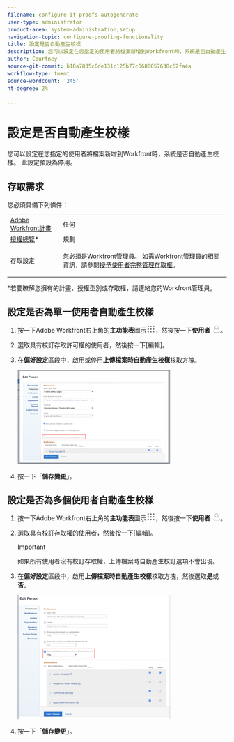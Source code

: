 ```yaml
---
filename: configure-if-proofs-autogenerate
user-type: administrator
product-area: system-administration;setup
navigation-topic: configure-proofing-functionality
title: 設定是否自動產生校樣
description: 您可以設定在您指定的使用者將檔案新增到Workfront時，系統是否自動產生校樣。 此設定預設為停用。
author: Courtney
source-git-commit: b18a7835c6de131c125b77c6688057638c62fa4a
workflow-type: tm+mt
source-wordcount: '245'
ht-degree: 2%

---
```



# 設定是否自動產生校樣

您可以設定在您指定的使用者將檔案新增到Workfront時，系統是否自動產生校樣。 此設定預設為停用。

## 存取需求

您必須具備下列條件：

<table style="table-layout:auto"> 
 <col> 
 <col> 
 <tbody> 
  <tr> 
   <td role="rowheader"><a href="https://business.adobe.com/tw/products/workfront/pricing.html" target="_blank">Adobe Workfront計畫</a> </td> 
   <td>任何</td> 
  </tr> 
  <tr> 
   <td role="rowheader"><a href="../../../administration-and-setup/add-users/access-levels-and-object-permissions/wf-licenses.md" class="MCXref xref">授權總覽</a>*</td> 
   <td>規劃</td> 
  </tr> 
  <tr> 
   <td role="rowheader">存取設定</td> 
   <td> <p>您必須是Workfront管理員。 如需Workfront管理員的相關資訊，請參閱<a href="../../../administration-and-setup/add-users/configure-and-grant-access/grant-a-user-full-administrative-access.md" class="MCXref xref">授予使用者完整管理存取權</a>。</p> </td> 
  </tr> 
 </tbody> 
</table>

&#42;若要瞭解您擁有的計畫、授權型別或存取權，請連絡您的Workfront管理員。

## 設定是否為單一使用者自動產生校樣

1. 按一下Adobe Workfront右上角的&#x200B;**主功能表**&#x200B;圖示![主功能表圖示](assets/main-menu-icon.png)，然後按一下&#x200B;**使用者** ![使用者](assets/users-icon-in-main-menu.png)。
1. 選取具有校訂存取許可權的使用者，然後按一下[編輯]。**&#x200B;**
1. 在&#x200B;**偏好設定**&#x200B;區段中，啟用或停用&#x200B;**上傳檔案時自動產生校樣**&#x200B;核取方塊。

   ![自動產生校樣](assets/autogenerate-proofs-350x216.png)

1. 按一下「**儲存變更**」。

## 設定是否為多個使用者自動產生校樣

1. 按一下Adobe Workfront右上角的&#x200B;**主功能表**&#x200B;圖示![主功能表圖示](assets/main-menu-icon.png)，然後按一下&#x200B;**使用者** ![使用者圖示](assets/users-icon-in-main-menu.png)。
1. 選取具有校訂存取權的使用者，然後按一下[編輯]。**&#x200B;**

   >[!IMPORTANT]
   >
   >如果所有使用者沒有校訂存取權，上傳檔案時自動產生校訂選項不會出現。

1. 在&#x200B;**偏好設定**&#x200B;區段中，啟用&#x200B;**上傳檔案時自動產生校樣**&#x200B;核取方塊，然後選取&#x200B;**是**&#x200B;或&#x200B;**否**。

   ![大量自動產生校樣](assets/autogenerate-proofs-bulk-350x285.png)

1. 按一下「**儲存變更**」。

